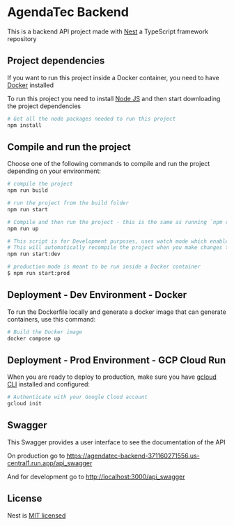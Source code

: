 # AgendaTec Backend
This is a backend API project made with [Nest](https://github.com/nestjs/nest) a TypeScript framework repository

## Project dependencies
If you want to run this project inside a Docker container, you need to have [Docker](https://www.docker.com/get-started) installed

To run this project you need to install [Node JS](https://nodejs.org/en/download) and then start downloading the project dependencies

```bash
# Get all the node packages needed to run this project
npm install
```

## Compile and run the project
Choose one of the following commands to compile and run the project depending on your environment:
```bash
# compile the project
npm run build
```

```bash
# run the project from the build folder
npm run start
```

```bash
# Compile and then run the project - this is the same as running `npm run build` and then `npm run start` in one command
npm run up
```

```bash
# This script is for Development purposes, uses watch mode which enables live reload or "hot reload"
# This will automatically recompile the project when you make changes to the source code
npm run start:dev
```

```bash
# production mode is meant to be run inside a Docker container
$ npm run start:prod
```

## Deployment - Dev Environment - Docker
To run the Dockerfile locally and generate a docker image that can generate containers, use this command:

```bash
# Build the Docker image
docker compose up
```

## Deployment - Prod Environment - GCP Cloud Run
When you are ready to deploy to production, make sure you have [gcloud CLI](https://cloud.google.com/cli) installed and configured:

```bash
# Authenticate with your Google Cloud account
gcloud init
```

## Swagger
This Swagger provides a user interface to see the documentation of the API

On production go to [https://agendatec-backend-371160271556.us-central1.run.app/api_swagger
](https://agendatec-backend-371160271556.us-central1.run.app/api_swagger)

And for development go to [http://localhost:3000/api_swagger](http://localhost:3000/api_swagger)

## License
Nest is [MIT licensed](https://github.com/nestjs/nest/blob/master/LICENSE)